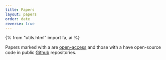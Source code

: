 ```yaml
---
title: Papers
layout: papers
order: date
reverse: true
---
```


{% from "utils.html" import fa, ai %}

Papers marked with a <i class="ai ai-open-access"></i> are
[open-access](https://en.wikipedia.org/wiki/Open_access)
and those with a <i class="fa fa-github"></i>
have open-source code in public [Github](https://github.com/pinga-lab/)
repositories.
